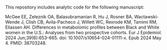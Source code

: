 This repository includes analytic code for the following manuscript:

McGee EE, Zeleznik OA, Balasubramanian R, Hu J, Rosner BA, Wactawski-Wende J, Clish CB, Avila-Pacheco J, Willett WC, Rexrode KM, Tamimi RM, Eliassen AH. Differences in metabolomic profiles between Black and White women in the U.S.: Analyses from two prospective cohorts. Eur J Epidemiol. 2024 Jun;39(6):653-665. doi: 10.1007/s10654-024-01111-x. Epub 2024 May 4. PMID: 38703248.
